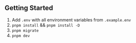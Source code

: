 ## Getting Started

1. Add `.env` with all environment variables from `.example.env`
2. `pnpm install` && `pnpm install -D`
3. `pnpm migrate`
4. `pnpm dev`
